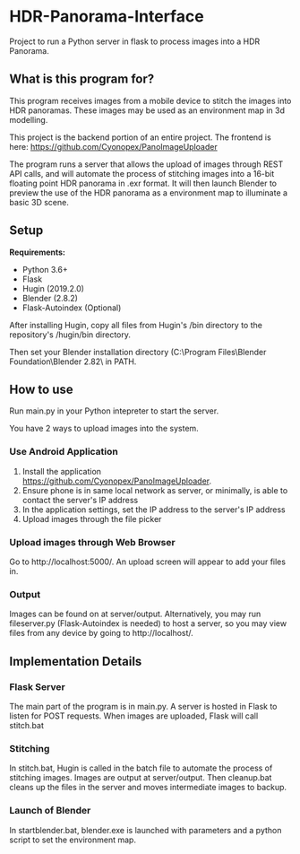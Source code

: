 # HDR-Panorama-Interface

Project to run a Python server in flask to process images into a HDR Panorama.

## What is this program for?

This program receives images from a mobile device to stitch the images into HDR panoramas. These images may be used as an environment map in 3d modelling.

This project is the backend portion of an entire project. The frontend is here: https://github.com/Cyonopex/PanoImageUploader

The program runs a server that allows the upload of images through REST API calls, and will automate the process of stitching images into a 16-bit floating point HDR panorama in .exr format. It will then launch Blender to preview the use of the HDR panorama as a environment map to illuminate a basic 3D scene.

## Setup

**Requirements:**
* Python 3.6+
* Flask
* Hugin (2019.2.0)
* Blender (2.8.2)
* Flask-Autoindex (Optional)

After installing Hugin, copy all files from Hugin's /bin directory to the repository's /hugin/bin directory.

Then set your Blender installation directory (C:\Program Files\Blender Foundation\Blender 2.82\ in PATH.

## How to use

Run main.py in your Python intepreter to start the server. 

You have 2 ways to upload images into the system.

### Use Android Application

1. Install the application https://github.com/Cyonopex/PanoImageUploader.
2. Ensure phone is in same local network as server, or minimally, is able to contact the server's IP address
3. In the application settings, set the IP address to the server's IP address
4. Upload images through the file picker

### Upload images through Web Browser

Go to http://localhost:5000/. An upload screen will appear to add your files in.

### Output

Images can be found on at server/output. Alternatively, you may run fileserver.py (Flask-Autoindex is needed) to host a server, so you may view files from any device by going to http://localhost/.

## Implementation Details

### Flask Server

The main part of the program is in main.py. A server is hosted in Flask to listen for POST requests. When images are uploaded, Flask will call stitch.bat

### Stitching

In stitch.bat, Hugin is called in the batch file to automate the process of stitching images. Images are output at server/output.
Then cleanup.bat cleans up the files in the server and moves intermediate images to backup.

### Launch of Blender

In startblender.bat, blender.exe is launched with parameters and a python script to set the environment map. 

### 
